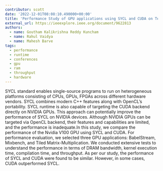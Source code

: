```yaml
---
contributor: scott
date: '2022-12-01T08:08:10.490000+00:00'
title: 'Performance Study of GPU applications using SYCL and CUDA on Tesla V100 GPU'
external_url: https://ieeexplore.ieee.org/document/9622813
authors:
  - name: Goutham Kalikrishna Reddy Kuncham
  - name: Rahul Vaidya
  - name: Mahesh Barve
tags:
  - performance
  - runtime
  - conferences
  - gpu
  - ram
  - throughput
  - hardware
---
```


SYCL standard enables single-source programs to run on heterogeneous platforms consisting of CPUs, GPUs, FPGAs across
different hardware vendors. SYCL combines modern C++ features along with OpenCL’s portability. SYCL runtime is also
capable of targeting the CUDA backend directly on NVIDIA GPUs. This approach can potentially improve the performance of
SYCL on NVIDIA devices. Although NVIDIA GPUs can be targeted via OpenCL backend, their features and capabilities are
limited, and the performance is inadequate.In this study, we compare the performance of the Nvidia V100 GPU using SYCL
and CUDA. For performance evaluation, we selected three GPU applications: BabelStream, Mixbench, and Tiled
Matrix-Multiplication. We conducted extensive tests to understand the performance in terms of DRAM bandwidth, kernel
execution time, compilation time, and throughput. As per our study, the performance of SYCL and CUDA were found to be
similar. However, in some cases, CUDA outperformed SYCL.